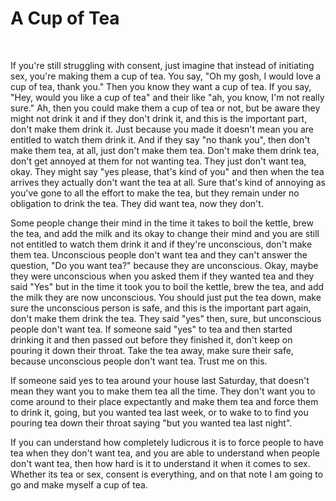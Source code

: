 # A Cup of Tea

<br/>

<div class="heti heti--ancient">

If you're still struggling with consent, just imagine that instead of initiating sex, you're making them a cup of tea. You say, "Oh my gosh, I would love a cup of tea, thank you." Then you know they want a cup of tea. If you say, "Hey, would you like a cup of tea" and their like "ah, you know, I'm not really sure." Ah, then you could make them a cup of tea or not, but be aware they might not drink it and if they don't drink it, and this is the important part, don't make them drink it. Just because you made it doesn't mean you are entitled to watch them drink it. And if they say "no thank you", then don't make them tea, at all, just don't make them tea. Don't make them drink tea, don't get annoyed at them for not wanting tea. They just don't want tea, okay. They might say "yes please, that's kind of you" and then when the tea arrives they actually don't want the tea at all. Sure that's kind of annoying as you've gone to all the effort to make the tea, but they remain under no obligation to drink the tea. They did want tea, now they don't.

Some people change their mind in the time it takes to boil the kettle, brew the tea, and add the milk and its okay to change their mind and you are still not entitled to watch them drink it and if they're unconscious, don't make them tea. Unconscious people don't want tea and they can't answer the question, "Do you want tea?" because they are unconscious. Okay, maybe they were unconscious when you asked them if they wanted tea and they said "Yes" but in the time it took you to boil the kettle, brew the tea, and add the milk they are now unconscious. You should just put the tea down, make sure the unconscious person is safe, and this is the important part again, don't make them drink the tea. They said "yes" then, sure, but unconscious people don't want tea. If someone said "yes" to tea and then started drinking it and then passed out before they finished it, don't keep on pouring it down their throat. Take the tea away, make sure their safe, because unconscious people don't want tea. Trust me on this.

If someone said yes to tea around your house last Saturday, that doesn't mean they want you to make them tea all the time. They don't want you to come around to their place expectantly and make them tea and force them to drink it, going, but you wanted tea last week, or to wake to to find you pouring tea down their throat saying "but you wanted tea last night".

If you can understand how completely ludicrous it is to force people to have tea when they don't want tea, and you are able to understand when people don't want tea, then how hard is it to understand it when it comes to sex. Whether its tea or sex, consent is everything, and on that note I am going to go and make myself a cup of tea.

</div>